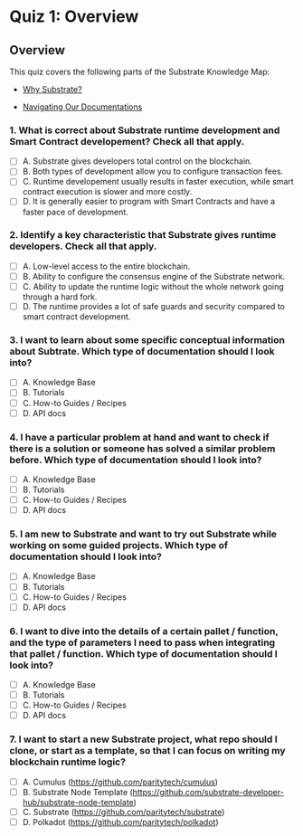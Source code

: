 # Quiz 1: Overview

## Overview

This quiz covers the following parts of the Substrate Knowledge Map:

- [Why Substrate?](../../knowledge-map#why-substrate-substrate-blockchain-vs-smart-contract/)

- [Navigating Our Documentations](../../knowledge-map#navigating-our-documentations/)

### 1. What is correct about Substrate runtime development and Smart Contract developement? Check all that apply.

- [ ] A. Substrate gives developers total control on the blockchain.
- [ ] B. Both types of development allow you to configure transaction fees.
- [ ] C. Runtime developement usually results in faster execution, while smart contract execution is slower and more costly.
- [ ] D. It is generally easier to program with Smart Contracts and have a faster pace of development.

### 2. Identify a key characteristic that Substrate gives runtime developers. Check all that apply.

- [ ] A. Low-level access to the entire blockchain.
- [ ] B. Ability to configure the consensus engine of the Substrate network.
- [ ] C. Ability to update the runtime logic without the whole network going through a hard fork.
- [ ] D. The runtime provides a lot of safe guards and security compared to smart contract development.

### 3. I want to learn about some specific conceptual information about Subtrate. Which type of documentation should I look into?

- [ ] A. Knowledge Base
- [ ] B. Tutorials
- [ ] C. How-to Guides / Recipes
- [ ] D. API docs

### 4. I have a particular problem at hand and want to check if there is a solution or someone has solved a similar problem before. Which type of documentation should I look into?

- [ ] A. Knowledge Base
- [ ] B. Tutorials
- [ ] C. How-to Guides / Recipes
- [ ] D. API docs

### 5. I am new to Substrate and want to try out Substrate while working on some guided projects. Which type of documentation should I look into?

- [ ] A. Knowledge Base
- [ ] B. Tutorials
- [ ] C. How-to Guides / Recipes
- [ ] D. API docs

### 6. I want to dive into the details of a certain pallet / function, and the type of parameters I need to pass when integrating that pallet / function. Which type of documentation should I look into?

- [ ] A. Knowledge Base
- [ ] B. Tutorials
- [ ] C. How-to Guides / Recipes
- [ ] D. API docs

### 7. I want to start a new Substrate project, what repo should I clone, or start as a template, so that I can focus on writing my blockchain runtime logic?

- [ ] A. Cumulus (https://github.com/paritytech/cumulus)
- [ ] B. Substrate Node Template (https://github.com/substrate-developer-hub/substrate-node-template)
- [ ] C. Substrate (https://github.com/paritytech/substrate)
- [ ] D. Polkadot (https://github.com/paritytech/polkadot)
